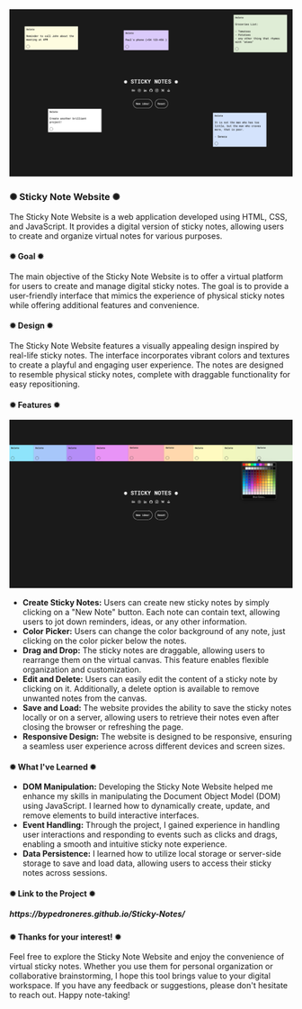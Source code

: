 <div class="image-container">
  <img class="CoverImagee" src="assets/DEMO.png" alt="Cover">
  
</div>
          
<h3>✺ Sticky Note Website ✺</h3>

The Sticky Note Website is a web application developed using HTML, CSS, and JavaScript. It provides a digital version of sticky notes, allowing users to create and organize virtual notes for various purposes.

<h4>✹ Goal ✹</h4>

The main objective of the Sticky Note Website is to offer a virtual platform for users to create and manage digital sticky notes. The goal is to provide a user-friendly interface that mimics the experience of physical sticky notes while offering additional features and convenience.

<h4>✹ Design ✹</h4>

The Sticky Note Website features a visually appealing design inspired by real-life sticky notes. The interface incorporates vibrant colors and textures to create a playful and engaging user experience. The notes are designed to resemble physical sticky notes, complete with draggable functionality for easy repositioning.

<h4>✹ Features ✹</h4>

  <img class="CoverImagee" src="GIT HUB COVER.png" alt="demo">


* <b>Create Sticky Notes:</b> Users can create new sticky notes by simply clicking on a "New Note" button. Each note can contain text, allowing users to jot down reminders, ideas, or any other information.
* <b>Color Picker:</b> Users can change the color background of any note, just clicking on the color picker below the notes.
* <b>Drag and Drop:</b> The sticky notes are draggable, allowing users to rearrange them on the virtual canvas. This feature enables flexible organization and customization.
* <b>Edit and Delete:</b> Users can easily edit the content of a sticky note by clicking on it. Additionally, a delete option is available to remove unwanted notes from the canvas.
* <b>Save and Load:</b> The website provides the ability to save the sticky notes locally or on a server, allowing users to retrieve their notes even after closing the browser or refreshing the page.
* <b>Responsive Design:</b> The website is designed to be responsive, ensuring a seamless user experience across different devices and screen sizes.

<h4>✹ What I've Learned ✹</h4>

* <b>DOM Manipulation:</b> Developing the Sticky Note Website helped me enhance my skills in manipulating the Document Object Model (DOM) using JavaScript. I learned how to dynamically create, update, and remove elements to build interactive interfaces.
* <b>Event Handling:</b> Through the project, I gained experience in handling user interactions and responding to events such as clicks and drags, enabling a smooth and intuitive sticky note experience.
* <b>Data Persistence:</b> I learned how to utilize local storage or server-side storage to save and load data, allowing users to access their sticky notes across sessions.

<h4>✹ Link to the Project ✹</h4>

<h5>https://bypedroneres.github.io/Sticky-Notes/</h5>

<h4>✹ Thanks for your interest! ✹</h4>

Feel free to explore the Sticky Note Website and enjoy the convenience of virtual sticky notes. Whether you use them for personal organization or collaborative brainstorming, I hope this tool brings value to your digital workspace. If you have any feedback or suggestions, please don't hesitate to reach out. Happy note-taking!
